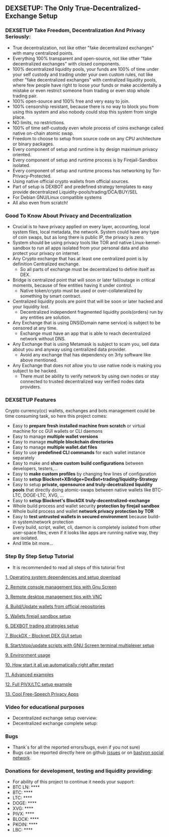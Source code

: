 ## DEXSETUP: The Only True-Decentralized-Exchange Setup

### DEXSETUP Take Freedom, Decentralization And Privacy Seriously:
  * True decentralization, not like other "fake decentralized exchanges" with many centralized points.
  * Everything 100% transparent and open-source, not like other "fake decentralized exchanges" with closed components.
  * 100% decentralized liquidity pools, your funds are 100% of time under your self custody and trading under your own custom rules, not like other "fake decentralized exchanges" with centralized liquidity pools, where few people have right to loose your funds or make accidentally a mistake or even restrict someone from trading or even stop whole trading pair.
  * 100% open-source and 100% free and very easy to join.
  * 100% censorship resistant, because there is no way to block you from using this system and also nobody could stop this system from single place.
  * NO limits, no restrictions.
  * 100% of time self-custody even whole process of coins exchange called native on-chain atomic swap.
  * Freedom to choose to setup from source code on any CPU architecture or binary packages.
  * Every component of setup and runtime is by design maximum privacy oriented.
  * Every component of setup and runtime process is by Firejail-Sandbox isolated.
  * Every component of setup and runtime process has networking by Tor-Privacy-Protected.
  * Using native official crypto wallets from official sources.
  * Part of setup is DEXBOT and predefined strategy templates to easy provide decentralized Liquidity-pools/trading/DCA/BUY/SEL
  * For Debian GNU/Linux compatible systems
  * All also even from scratch!

### Good To Know About Privacy and Decentralization
  * Crucial is to have privacy applied on every layer, accounting, local system files, local metadata, the network. System could have any type of coin swaps, but as long there is public IP, the privacy is zero.
  * System should be using privacy tools like TOR and native Linux-kernel-sandbox to run all apps isolated from your personal data and also protect your privacy on internet.
  * Any Crypto exchange that has at least one centralized point is by definition Centralized exchange.
    * So all parts of exchange must be decentralized to define itself as DEX.
  * Bridge is centralized point that will soon or later fail/outage in critical moments, because of few entities having it under control.
    * Native token/crypto must be used or over-collateralized by something by smart contract.
  * Centralized liquidity pools are point that will be soon or later hacked and your liquidity lost.
    * Decentralized independent fragmented liquidity pools(orders) run by any entities are solution.
  * Any Exchange that is using DNS(Domain name service) is subject to be censored at any time.
    * Exchange must have an app that is able to reach decentralized network without DNS.
  * Any Exchange that is using Metamask is subject to scam you, sell data about you and anyway using centralized data provider.
    * Avoid any exchange that has dependency on 3rty software like above mentioned.
  * Any Exchange that does not allow you to use native node is making you subject to be hacked.
    * There must be ability to verify network by using own nodes or stay connected to trusted decentralized way verified nodes data providers.

### DEXSETUP Features
Crypto currency(cc) wallets, exchanges and bots management could be time consuming task,
so here this project comes:
  * Easy to **prepare fresh installed machine from scratch** or virtual machine for cc GUI wallets or CLI daemons
  * Easy to manage **multiple wallet versions**
  * Easy to manage **multiple blockchain directories**
  * Easy to manage **multiple wallet.dat files**
  * Easy to use **predefined CLI commands** for each wallet instance separately
  * Easy to make and **share custom build configurations** between developers, testers,...
  * Easy to **make custom profiles** by changing few lines of configuration
  * Easy to **setup Blocknet+XBridge+DexBot+trading/liquidity-Strategy**
  * Easy to setup **private, opensource and truly-decetralized liquidity pools** that directly doing atomic-swaps between native wallets like BTC-LTC, DOGE-LTC, XVG, ...
  * Easy to **setup Blocknet's BlockDX truly-decentralized-exchange**
  * Whole build process and wallet security **protection by firejail sandbox**
  * Whole build process and wallet **network privacy protection by TOR**
  * Easy to **test untrusted wallets in secured environment** because build-in system/network protection
  * Every build, script, wallet, cli, daemon is completely isolated from other user-space files, even if it looks like apps are running native way, they are isolated.
  * And little bit more...

### Step By Step Setup Tutorial
  * It is recommended to read all steps of this tutorial first

[1. Operating system dependencies and setup download](./doc/md/readme.prereq.md)

[2. Remote console management tips with Gnu Screen](./doc/md/readme.remote.console.md)

[3. Remote desktop management tips with VNC](./doc/md/readme.remote.desktop.md)

[4. Build/Update wallets from official repositories](./doc/md/readme.wallet.build.md)

[5. Wallets firejail sandbox setup](./doc/md/readme.wallet.firejail.md)

[6. DEXBOT trading strategies setup](./doc/md/readme.dexbot.md)

[7. BlockDX - Blocknet DEX GUI setup](./doc/md/readme.blockdx.md)

[8. Start/stop/update scripts with GNU Screen terminal multiplexer setup](./doc/md/readme.screen.md)

[9. Environment usage](./doc/md/readme.usage.md)

[10. How start it all up automatically right after restart](./doc/md/readme.howto.auto.md)

[11. Advanced examples](./doc/md/readme.advanced.examples.md)

[12. Full PIVX/LTC setup example](./doc/md/readme.pivx.ltc.setup.example.md)

[13. Cool Free-Speech Privacy Apps](./doc/md/readme.apps.md)

### Video for educational purposes
  * Decentralized exchange setup overview:  
  * Decentralized exchange complete setup: 

### Bugs
  * Thank`s for all the reported errors/bugs, even if you not sure)
  * Bugs can be reported directly here on github [issues](https://github.com/nnmfnwl/dexsetup/issues) or on [bastyon social network](https://bastyon.com/nnmfnwl7).

### Donations for development, testing and liquidity providing:
  * For ability of this project to continue it needs your support:
  * BTC LN: ****
  * BTC: ****
  * LTC: ****
  * DOGE: ****
  * XVG: ****
  * PIVX: ****
  * BLOCK: ****
  * PKOIN: ****
  * LBC: ****
